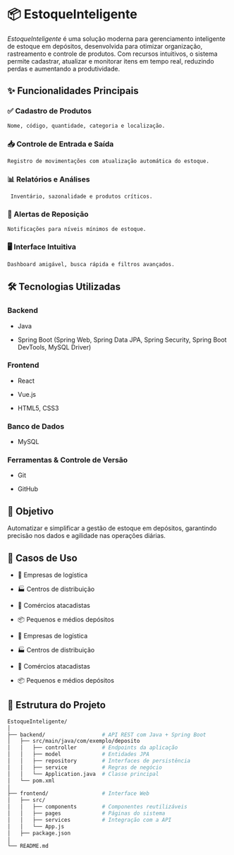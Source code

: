 # 📦 EstoqueInteligente

*EstoqueInteligente* é uma solução moderna para gerenciamento inteligente de estoque em depósitos, desenvolvida para otimizar organização, rastreamento e controle de produtos.
Com recursos intuitivos, o sistema permite cadastrar, atualizar e monitorar itens em tempo real, reduzindo perdas e aumentando a produtividade.

## ✨ Funcionalidades Principais

### ✅ Cadastro de Produtos
    Nome, código, quantidade, categoria e localização.

### 📥 Controle de Entrada e Saída 
    Registro de movimentações com atualização automática do estoque.

### 📊 Relatórios e Análises 
     Inventário, sazonalidade e produtos críticos.

### 🔔 Alertas de Reposição 
    Notificações para níveis mínimos de estoque.

### 🖥 Interface Intuitiva 
    Dashboard amigável, busca rápida e filtros avançados.

## 🛠️ Tecnologias Utilizadas

### Backend

- Java

- Spring Boot (Spring Web, Spring Data JPA, Spring Security, Spring Boot DevTools, MySQL Driver)

### Frontend

- React

- Vue.js

- HTML5, CSS3

### Banco de Dados

- MySQL

### Ferramentas & Controle de Versão

- Git

- GitHub

## 🎯 Objetivo

Automatizar e simplificar a gestão de estoque em depósitos, garantindo precisão nos dados e agilidade nas operações diárias.

## 📌 Casos de Uso

- 🚚 Empresas de logística

- 🏭 Centros de distribuição

- 🏪 Comércios atacadistas

- 📦 Pequenos e médios depósitos

- 🚚 Empresas de logística

- 🏭 Centros de distribuição

- 🏪 Comércios atacadistas

- 📦 Pequenos e médios depósitos


## 📂 Estrutura do Projeto
```bash
EstoqueInteligente/
│
├── backend/                  # API REST com Java + Spring Boot
│   ├── src/main/java/com/exemplo/deposito
│   │   ├── controller        # Endpoints da aplicação
│   │   ├── model             # Entidades JPA
│   │   ├── repository        # Interfaces de persistência
│   │   ├── service           # Regras de negócio
│   │   └── Application.java  # Classe principal
│   └── pom.xml
│
├── frontend/                 # Interface Web
│   ├── src/
│   │   ├── components        # Componentes reutilizáveis
│   │   ├── pages             # Páginas do sistema
│   │   ├── services          # Integração com a API
│   │   └── App.js
│   ├── package.json
│
└── README.md
```